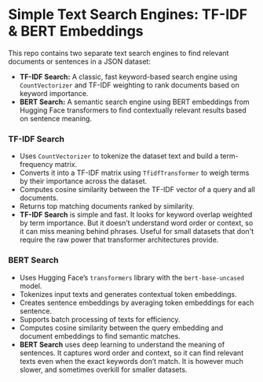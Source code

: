 # Simple Text Search Engines: TF-IDF & BERT Embeddings

This repo contains two separate text search engines to find relevant documents or sentences in a JSON dataset:

- **TF-IDF Search:** A classic, fast keyword-based search engine using `CountVectorizer` and TF-IDF weighting to rank documents based on keyword importance.
- **BERT Search:** A semantic search engine using BERT embeddings from Hugging Face transformers to find contextually relevant results based on sentence meaning.

### TF-IDF Search
- Uses `CountVectorizer` to tokenize the dataset text and build a term-frequency matrix.
- Converts it into a TF-IDF matrix using `TfidfTransformer` to weigh terms by their importance across the dataset.
- Computes cosine similarity between the TF-IDF vector of a query and all documents.
- Returns top matching documents ranked by similarity.
- **TF-IDF Search** is simple and fast. It looks for keyword overlap weighted by term importance. But it doesn’t understand word order or context, so it can miss meaning behind phrases. Useful for small datasets that don't require the raw power that transformer architectures provide.

### BERT Search
- Uses Hugging Face’s `transformers` library with the `bert-base-uncased` model.
- Tokenizes input texts and generates contextual token embeddings.
- Creates sentence embeddings by averaging token embeddings for each sentence.
- Supports batch processing of texts for efficiency.
- Computes cosine similarity between the query embedding and document embeddings to find semantic matches.
- **BERT Search** uses deep learning to understand the meaning of sentences. It captures word order and context, so it can find relevant texts even when the exact keywords don’t match. It is however much slower, and sometimes overkill for smaller datasets.
